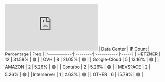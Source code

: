 ![Diagramm](https://github.com/obajay/StateSync-snapshots/blob/main/Projects/Carbon/1/README.md)
| Data Center | IP Count | Percentage | Freq |
|:------------:|:--------:|:-----------:|:-----:|
| HETZNER | 12 | 31.58% | 🟢 |
| OVH | 8 | 21.05% | 🟢 |
| Google-Cloud | 5 | 13.16% | 🟢 |
| AMAZON | 2 | 5.26% | 🟢 |
| Contabo | 2 | 5.26% | 🟢 |
| MEVSPACE | 2 | 5.26% | 🟢 |
| Interserver | 1 | 2.63% | 🟢 |
| OTHER | 6 | 15.79% | 🟢 |